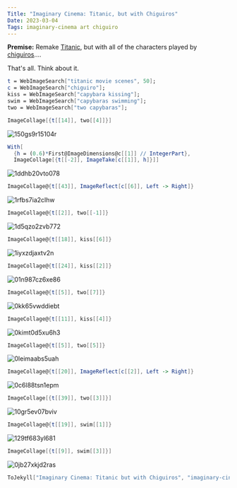 ```yaml
---
Title: "Imaginary Cinema: Titanic, but with Chiguiros"
Date: 2023-03-04
Tags: imaginary-cinema art chiguiro
---
```


**Premise:** Remake [Titanic](https://en.wikipedia.org/wiki/Titanic_(1997_film)), but with all of the characters played by [chiguiros](https://en.wikipedia.org/wiki/Capybara)....


That's all. Think about it.

```mathematica
t = WebImageSearch["titanic movie scenes", 50];
c = WebImageSearch["chiguiro"];
kiss = WebImageSearch["capybara kissing"];
swim = WebImageSearch["capybaras swimming"];
two = WebImageSearch["two capybaras"];

```

```mathematica
ImageCollage[{t[[14]], two[[4]]}]
```

![150gs9r15104r](/blog/images/2023/3/4/150gs9r15104r.png)

```mathematica
With[
  {h = (0.6)*First@ImageDimensions@c[[1]] // IntegerPart}, 
  ImageCollage[{t[[-2]], ImageTake[c[[1]], h]}]]
```

![1ddhb20vto078](/blog/images/2023/3/4/1ddhb20vto078.png)

```mathematica
ImageCollage@{t[[43]], ImageReflect[c[[6]], Left -> Right]}
```

![1rfbs7ia2clhw](/blog/images/2023/3/4/1rfbs7ia2clhw.png)

```mathematica
ImageCollage@{t[[2]], two[[-1]]}
```

![1d5qzo2zvb772](/blog/images/2023/3/4/1d5qzo2zvb772.png)

```mathematica
ImageCollage@{t[[18]], kiss[[6]]}
```

![1iyxzdjaxtv2n](/blog/images/2023/3/4/1iyxzdjaxtv2n.png)

```mathematica
ImageCollage@{t[[24]], kiss[[2]]}
```

![01n987cz6xe86](/blog/images/2023/3/4/01n987cz6xe86.png)

```mathematica
ImageCollage@{t[[5]], two[[7]]}
```

![0kk65vwddiebt](/blog/images/2023/3/4/0kk65vwddiebt.png)

```mathematica
ImageCollage@{t[[11]], kiss[[4]]}
```

![0kimt0d5xu6h3](/blog/images/2023/3/4/0kimt0d5xu6h3.png)

```mathematica
ImageCollage@{t[[5]], two[[5]]}
```

![0leimaabs5uah](/blog/images/2023/3/4/0leimaabs5uah.png)

```mathematica
ImageCollage@{t[[20]], ImageReflect[c[[2]], Left -> Right]}
```

![0c6l88tsn1epm](/blog/images/2023/3/4/0c6l88tsn1epm.png)

```mathematica
ImageCollage[{t[[39]], two[[3]]}]
```

![10gr5ev07bviv](/blog/images/2023/3/4/10gr5ev07bviv.png)

```mathematica
ImageCollage@{t[[19]], swim[[1]]}
```

![129tf683yl681](/blog/images/2023/3/4/129tf683yl681.png)

```mathematica
ImageCollage[{t[[9]], swim[[3]]}]
```

![0jb27xkjd2ras](/blog/images/2023/3/4/0jb27xkjd2ras.png)

```mathematica
ToJekyll["Imaginary Cinema: Titanic but with Chiguiros", "imaginary-cinema, art, chiguiro"]
```
